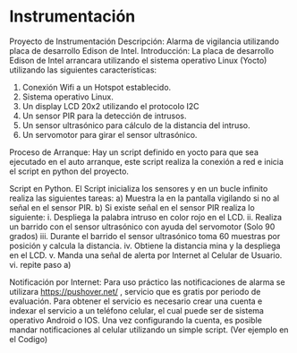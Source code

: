 # Instrumentación
Proyecto de Instrumentación
Descripción: Alarma de vigilancia utilizando placa de desarrollo Edison de Intel.
Introducción: La placa de desarrollo Edison de Intel arrancara utilizando el sistema operativo Linux (Yocto) utilizando las siguientes características:

1. Conexión Wifi a un Hotspot establecido.
2. Sistema operativo Linux.
3. Un display LCD 20x2 utilizando el protocolo I2C
4. Un sensor PIR para la detección de intrusos.
5. Un sensor ultrasónico para cálculo de la distancia del intruso.
6. Un servomotor para girar el sensor ultrasónico.

Proceso de Arranque:
Hay un script definido en yocto para que sea ejecutado en el auto arranque, este script realiza la conexión a red e inicia el script en python del proyecto.

Script en Python.
El Script inicializa los sensores y en un bucle infinito realiza las siguientes tareas:
a) Muestra la en la pantalla vigilando si no al señal en el sensor PIR.
b) Si existe señal en el sensor PIR realiza lo siguiente:
  i. Despliega la palabra intruso en color rojo en el LCD.
  ii. Realiza un barrido con el sensor ultrasónico con ayuda del servomotor (Solo 90 grados)
  iii. Durante el barrido el sensor ultrasónico toma 60 muestras por posición y calcula la distancia.
  iv. Obtiene la distancia mina y la despliega en el LCD.
  v. Manda una señal de alerta por Internet al Celular de Usuario.
  vi. repite paso a)
  
  Notificación por Internet:
  Para uso práctico las notificaciones de alarma se utilizara https://pushover.net/ , servicio que es gratis por periodo de evaluación. Para obtener el servicio es necesario crear una cuenta e indexar el servicio a un teléfono celular, el cual puede ser de sistema operativo Android o IOS.
  Una vez configurando la cuenta, es posible mandar notificaciones al celular utilizando un simple script. (Ver ejemplo en el Codigo)

  
  
  
